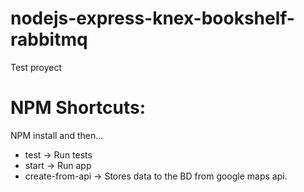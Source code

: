# nodejs-express-knex-bookshelf-rabbitmq
Test proyect

# NPM Shortcuts:

NPM install and then...

- test -> Run tests
- start -> Run app
- create-from-api -> Stores data to the BD from google maps api.
